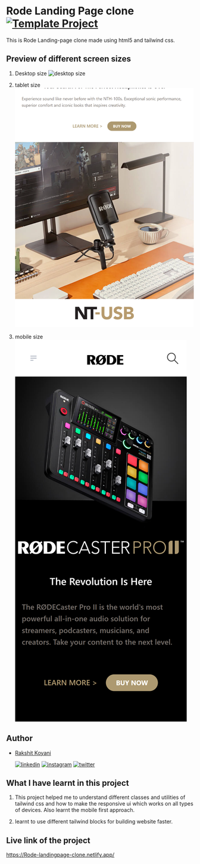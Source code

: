 # Rode Landing Page clone  [![Template Project](https://img.shields.io/badge/Technologies%20-HTML%2FTailwindCSS-brightgreen)](http://www.gnu.org/licenses/agpl-3.0)

This is Rode Landing-page clone made using html5 and tailwind css.

## Preview of different screen sizes

1. Desktop size
   ![desktop size](./ss/desktop.png)

2. tablet size
   ![tablet size](./ss/tabletScreen.png)

3. mobile size
   ![mobile size](./ss/mobileScreen.png)

## Author

- [Rakshit Koyani](https://raw.githubusercontent.com/rakshitkoyani/Dancer-portfolio/main/Project-14.png)

  [![linkedin](https://img.shields.io/badge/LinkedIn-0077B5?style=for-the-badge&logo=linkedin&logoColor=white)](https://www.linkedin.com/in/rakshit-koyani-507040132/)
  [![instagram](https://img.shields.io/badge/Instagram-E4405F?style=for-the-badge&logo=instagram&logoColor=white)](https://www.instagram.com/rakshitkoyani/)
  [![twitter](https://img.shields.io/badge/Twitter-1DA1F2?style=for-the-badge&logo=twitter&logoColor=white)](https://www.twitter.com/rakshit_koyani)

## What I have learnt in this project

1. This project helped me to understand different classes and utilities of tailwind css and how to make the responsive ui which works on all types of devices. Also learnt the mobile first approach.

2. learnt to use different tailwind blocks for building website faster.



## Live link of the project

https://Rode-landingpage-clone.netlify.app/
